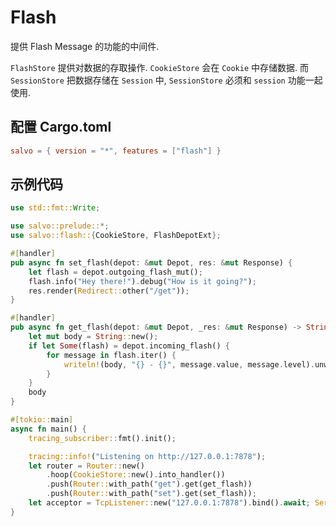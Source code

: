 # Flash

提供 Flash Message 的功能的中间件.

`FlashStore` 提供对数据的存取操作. `CookieStore` 会在 `Cookie` 中存储数据. 而 `SessionStore` 把数据存储在 `Session` 中, `SessionStore` 必须和 `session` 功能一起使用.

## 配置 Cargo.toml

```toml
salvo = { version = "*", features = ["flash"] }
```

## 示例代码

```rust
use std::fmt::Write;

use salvo::prelude::*;
use salvo::flash::{CookieStore, FlashDepotExt};

#[handler]
pub async fn set_flash(depot: &mut Depot, res: &mut Response) {
    let flash = depot.outgoing_flash_mut();
    flash.info("Hey there!").debug("How is it going?");
    res.render(Redirect::other("/get"));
}

#[handler]
pub async fn get_flash(depot: &mut Depot, _res: &mut Response) -> String {
    let mut body = String::new();
    if let Some(flash) = depot.incoming_flash() {
        for message in flash.iter() {
            writeln!(body, "{} - {}", message.value, message.level).unwrap();
        }
    }
    body
}

#[tokio::main]
async fn main() {
    tracing_subscriber::fmt().init();

    tracing::info!("Listening on http://127.0.0.1:7878");
    let router = Router::new()
        .hoop(CookieStore::new().into_handler())
        .push(Router::with_path("get").get(get_flash))
        .push(Router::with_path("set").get(set_flash));
    let acceptor = TcpListener::new("127.0.0.1:7878").bind().await; Server::new(acceptor).serve(router).await;
}
```